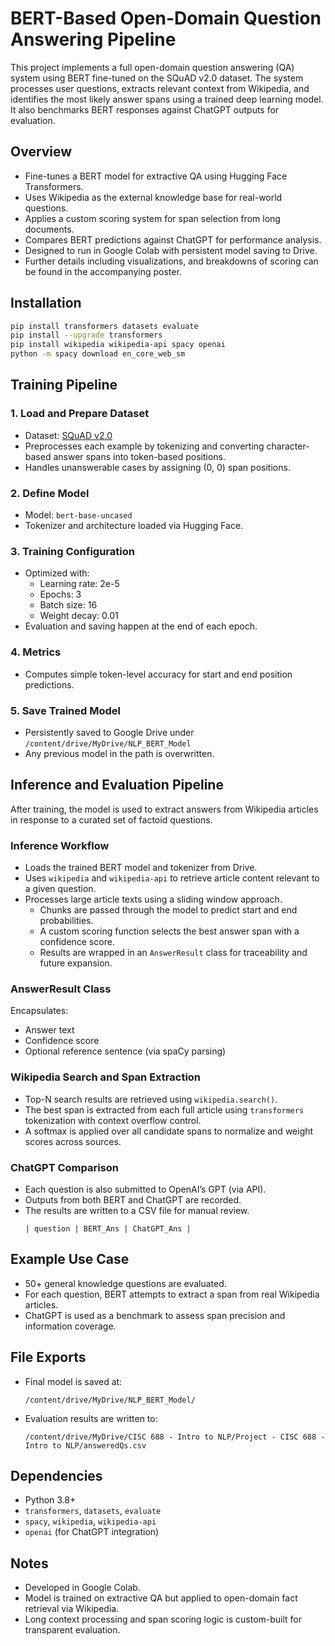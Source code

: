 
# BERT-Based Open-Domain Question Answering Pipeline

This project implements a full open-domain question answering (QA) system using BERT fine-tuned on the SQuAD v2.0 dataset. The system processes user questions, extracts relevant context from Wikipedia, and identifies the most likely answer spans using a trained deep learning model. It also benchmarks BERT responses against ChatGPT outputs for evaluation.

## Overview

- Fine-tunes a BERT model for extractive QA using Hugging Face Transformers.
- Uses Wikipedia as the external knowledge base for real-world questions.
- Applies a custom scoring system for span selection from long documents.
- Compares BERT predictions against ChatGPT for performance analysis.
- Designed to run in Google Colab with persistent model saving to Drive.
- Further details including visualizations, and breakdowns of scoring can be found in the accompanying poster.

## Installation

```bash
pip install transformers datasets evaluate
pip install --upgrade transformers
pip install wikipedia wikipedia-api spacy openai
python -m spacy download en_core_web_sm
```

## Training Pipeline

### 1. Load and Prepare Dataset
- Dataset: [SQuAD v2.0](https://rajpurkar.github.io/SQuAD-explorer/)
- Preprocesses each example by tokenizing and converting character-based answer spans into token-based positions.
- Handles unanswerable cases by assigning (0, 0) span positions.

### 2. Define Model
- Model: `bert-base-uncased`
- Tokenizer and architecture loaded via Hugging Face.

### 3. Training Configuration
- Optimized with:
  - Learning rate: 2e-5
  - Epochs: 3
  - Batch size: 16
  - Weight decay: 0.01
- Evaluation and saving happen at the end of each epoch.

### 4. Metrics
- Computes simple token-level accuracy for start and end position predictions.

### 5. Save Trained Model
- Persistently saved to Google Drive under `/content/drive/MyDrive/NLP_BERT_Model`
- Any previous model in the path is overwritten.

## Inference and Evaluation Pipeline

After training, the model is used to extract answers from Wikipedia articles in response to a curated set of factoid questions.

### Inference Workflow

- Loads the trained BERT model and tokenizer from Drive.
- Uses `wikipedia` and `wikipedia-api` to retrieve article content relevant to a given question.
- Processes large article texts using a sliding window approach.
  - Chunks are passed through the model to predict start and end probabilities.
  - A custom scoring function selects the best answer span with a confidence score.
  - Results are wrapped in an `AnswerResult` class for traceability and future expansion.

### AnswerResult Class

Encapsulates:
- Answer text
- Confidence score
- Optional reference sentence (via spaCy parsing)

### Wikipedia Search and Span Extraction

- Top-N search results are retrieved using `wikipedia.search()`.
- The best span is extracted from each full article using `transformers` tokenization with context overflow control.
- A softmax is applied over all candidate spans to normalize and weight scores across sources.

### ChatGPT Comparison

- Each question is also submitted to OpenAI’s GPT (via API).
- Outputs from both BERT and ChatGPT are recorded.
- The results are written to a CSV file for manual review.
  ```
  | question | BERT_Ans | ChatGPT_Ans |
  ```

## Example Use Case

- 50+ general knowledge questions are evaluated.
- For each question, BERT attempts to extract a span from real Wikipedia articles.
- ChatGPT is used as a benchmark to assess span precision and information coverage.

## File Exports

- Final model is saved at:
  ```
  /content/drive/MyDrive/NLP_BERT_Model/
  ```
- Evaluation results are written to:
  ```
  /content/drive/MyDrive/CISC 688 - Intro to NLP/Project - CISC 688 - Intro to NLP/answeredQs.csv
  ```

## Dependencies

- Python 3.8+
- `transformers`, `datasets`, `evaluate`
- `spacy`, `wikipedia`, `wikipedia-api`
- `openai` (for ChatGPT integration)

## Notes

- Developed in Google Colab.
- Model is trained on extractive QA but applied to open-domain fact retrieval via Wikipedia.
- Long context processing and span scoring logic is custom-built for transparent evaluation.
